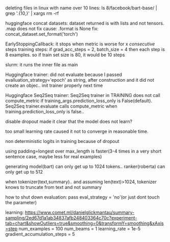 deleting files in linux with name over 10 lines:
ls 8/facebook/bart-base/ | grep '.\{10,\}' | xargs rm -rf

huggingface concat datasets:
dataset returned is with lists and not tensors. .map does not fix cause: .format is None fix:
concat_dataset.set_format('torch')

EarlyStoppingCallback:
it stops when metric is worse for x *consecutive* steps training steps:
if grad_acc_steps = 2, batch_size = 4 then each step is 8 examples. so if train set size is 80, it would be 10 steps

slurm:
it runs the inner file as main

Huggingface trainer:
did not evaluate because I passed evalluation_strategy='epoch' as string, after construction and it did not create an
objec.. init trainer properly next time

Huggingface Seq2Seq trainer:
Seq2Seq trainer in TRAINING does not call compute_metric if training_args.prediction_loss_only is False(default).
Seq2Seq trainer.evaluate calls compute_metric when training.prediction_loss_only is false..

disable dropout made it clear that the model does not learn?

too small learning rate caused it not to converge in reasonable time.

non deterministic logits in training because of dropout

using padding=longest over max_length is faster(3-4 times in a very short sentence case, maybe less for real examples)

generating model(bart) can only get up to 1024 tokens.. ranker(roberta) can only get up to 512

when tokenizer(text,summary).. and assuming len(text)>1024, tokenizer knows to truncate from text and not summary

how to shut down evaluation:
pass eval_strategy = 'no'(or just dont touch the parameter)

learning:
https://www.comet.ml/danielglickmantau/summary-sampling/2ed67d1a1ab34837afb248403364c70c?experiment-tab=chart&showOutliers=true&smoothing=0&transformY=smoothing&xAxis=step
num_examples = 100 num_beams = 1 learning_rate = 1e-5 gradient_accumulation_steps = 5


